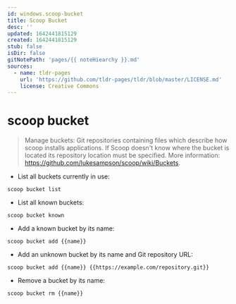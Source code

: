 ```yaml
---
id: windows.scoop-bucket
title: Scoop Bucket
desc: ''
updated: 1642441815129
created: 1642441815129
stub: false
isDir: false
gitNotePath: 'pages/{{ noteHiearchy }}.md'
sources:
  - name: tldr-pages
    url: 'https://github.com/tldr-pages/tldr/blob/master/LICENSE.md'
    license: Creative Commons
---
```

# scoop bucket

> Manage buckets: Git repositories containing files which describe how scoop installs applications.
> If Scoop doesn't know where the bucket is located its repository location must be specified.
> More information: <https://github.com/lukesampson/scoop/wiki/Buckets>.

- List all buckets currently in use:

`scoop bucket list`

- List all known buckets:

`scoop bucket known`

- Add a known bucket by its name:

`scoop bucket add {{name}}`

- Add an unknown bucket by its name and Git repository URL:

`scoop bucket add {{name}} {{https://example.com/repository.git}}`

- Remove a bucket by its name:

`scoop bucket rm {{name}}`

